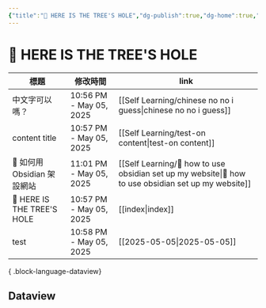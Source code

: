 ```yaml
---
{"title":"🌲 HERE IS THE TREE'S HOLE","dg-publish":true,"dg-home":true,"tags":["DigitalGarden","obsidian","self_learing","website_design","gardenEntry"],"permalink":"/index/","dgPassFrontmatter":true,"noteIcon":"","created":"2025-05-04T16:52:57.499+08:00","updated":"2025-05-05T22:57:33.301+08:00"}
---
```


# 🌲 HERE IS THE TREE'S HOLE



| 標題                         | 修改時間                    | link                                                                                                    |
| -------------------------- | ----------------------- | ------------------------------------------------------------------------------------------------------- |
| 中文字可以嗎？                    | 10:56 PM - May 05, 2025 | [[Self Learning/chinese no no i guess\|chinese no no i guess]]                                       |
| content title              | 10:57 PM - May 05, 2025 | [[Self Learning/test-on content\|test-on content]]                                                   |
| 🔖 如何用 Obsidian 架設網站       | 11:01 PM - May 05, 2025 | [[Self Learning/🔖 how to use obsidian set up my website\|🔖 how to use obsidian set up my website]] |
| 🌲 HERE IS THE TREE'S HOLE | 10:57 PM - May 05, 2025 | [[index\|index]]                                                                                     |
| test                       | 10:58 PM - May 05, 2025 | [[2025-05-05\|2025-05-05]]                                                                           |

{ .block-language-dataview}
## Dataview



